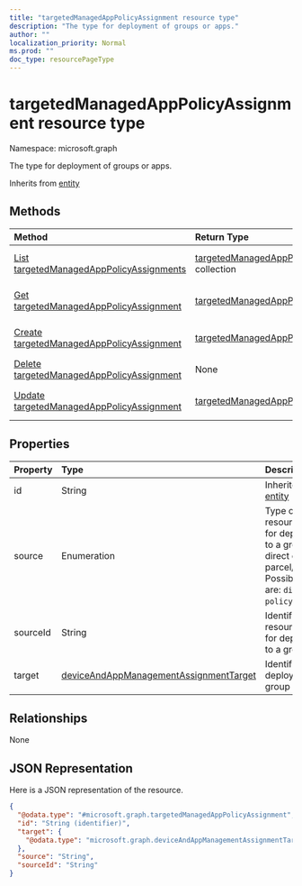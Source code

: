 ```yaml
---
title: "targetedManagedAppPolicyAssignment resource type"
description: "The type for deployment of groups or apps."
author: ""
localization_priority: Normal
ms.prod: ""
doc_type: resourcePageType
---
```


# targetedManagedAppPolicyAssignment resource type


Namespace: microsoft.graph

The type for deployment of groups or apps.


Inherits from [entity](../resources/entity.md)

## Methods
|Method|Return Type|Description|
|:---|:---|:---|
|[List targetedManagedAppPolicyAssignments](../api/targetedmanagedapppolicyassignment-list.md)|[targetedManagedAppPolicyAssignment](../resources/targetedmanagedapppolicyassignment.md) collection|List properties and relationships of the [targetedManagedAppPolicyAssignment](../resources/targetedmanagedapppolicyassignment.md) objects.|
|[Get targetedManagedAppPolicyAssignment](../api/targetedmanagedapppolicyassignment-get.md)|[targetedManagedAppPolicyAssignment](../resources/targetedmanagedapppolicyassignment.md)|Read properties and relationships of the [targetedManagedAppPolicyAssignment](../resources/targetedmanagedapppolicyassignment.md) object.|
|[Create targetedManagedAppPolicyAssignment](../api/targetedmanagedapppolicyassignment-create.md)|[targetedManagedAppPolicyAssignment](../resources/targetedmanagedapppolicyassignment.md)|Create a new [targetedManagedAppPolicyAssignment](../resources/targetedmanagedapppolicyassignment.md) object.|
|[Delete targetedManagedAppPolicyAssignment](../api/targetedmanagedapppolicyassignment-delete.md)|None|Deletes a [targetedManagedAppPolicyAssignment](../resources/targetedmanagedapppolicyassignment.md).|
|[Update targetedManagedAppPolicyAssignment](../api/targetedmanagedapppolicyassignment-update.md)|[targetedManagedAppPolicyAssignment](../resources/targetedmanagedapppolicyassignment.md)|Update the properties of a [targetedManagedAppPolicyAssignment](../resources/targetedmanagedapppolicyassignment.md) object.|

## Properties
|Property|Type|Description|
|:---|:---|:---|
|id|String| Inherited from [entity](../resources/entity.md)|
|source|Enumeration|Type of resource used for deployment to a group, direct or parcel/policySet. Possible values are: `direct`, `policySets`.|
|sourceId|String|Identifier for resource used for deployment to a group|
|target|[deviceAndAppManagementAssignmentTarget](../resources/intune-apps-deviceandappmanagementassignmenttarget.md)|Identifier for deployment to a group or app|

## Relationships
None

## JSON Representation
Here is a JSON representation of the resource.
<!-- {
  "blockType": "resource",
  "keyProperty": "id",
  "@odata.type": "microsoft.graph.targetedManagedAppPolicyAssignment",
  "baseType": "microsoft.graph.entity",
  "openType": false
}
-->
``` json
{
  "@odata.type": "#microsoft.graph.targetedManagedAppPolicyAssignment",
  "id": "String (identifier)",
  "target": {
    "@odata.type": "microsoft.graph.deviceAndAppManagementAssignmentTarget"
  },
  "source": "String",
  "sourceId": "String"
}
```

